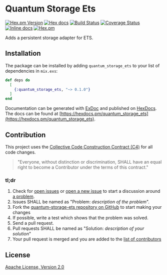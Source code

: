 # Quantum Storage Ets

[![Hex.pm Version](http://img.shields.io/hexpm/v/quantum_storage_ets.svg)](https://hex.pm/packages/quantum_storage_ets)
[![Hex docs](http://img.shields.io/badge/hex.pm-docs-green.svg?style=flat)](https://hexdocs.pm/quantum_storage_ets)
[![Build Status](https://travis-ci.org/quantum-elixir/quantum-storage-ets.svg?branch=master)](https://travis-ci.org/quantum-elixir/quantum-storage-ets)
[![Coverage Status](https://coveralls.io/repos/quantum-elixir/quantum-storage-ets/badge.svg?branch=master)](https://coveralls.io/r/quantum-elixir/quantum-storage-ets?branch=master)
[![Inline docs](http://inch-ci.org/github/quantum-elixir/quantum-storage-ets.svg)](http://inch-ci.org/github/quantum-elixir/quantum-storage-ets)
[![Hex.pm](https://img.shields.io/hexpm/dt/quantum_storage_ets.svg)](https://hex.pm/packages/quantum_storage_ets)

Adds a persistent storage adapter for ETS.

## Installation

The package can be installed by adding `quantum_storage_ets` to your list
of dependencies in `mix.exs`:

```elixir
def deps do
  [
    {:quantum_storage_ets, "~> 0.1.0"}
  ]
end
```

Documentation can be generated with [ExDoc](https://github.com/elixir-lang/ex_doc)
and published on [HexDocs](https://hexdocs.pm). The docs can be found at
[https://hexdocs.pm/quantum_storage_ets](https://hexdocs.pm/quantum_storage_ets).

## Contribution

This project uses the [Collective Code Construction Contract (C4)](http://rfc.zeromq.org/spec:42/C4/)
for all code changes.

> "Everyone, without distinction or discrimination, SHALL have an equal right to become a Contributor under the
terms of this contract."

### tl;dr

1. Check for [open issues](https://github.com/quantum-elixir/quantum-storage-ets/issues) or [open a new issue](https://github.com/quantum-elixir/quantum-storage-ets/issues/new) to start
a discussion around [a problem](https://www.youtube.com/watch?v=_QF9sFJGJuc).
2. Issues SHALL be named as "Problem: _description of the problem_".
3. Fork the [quantum-storage-ets repository on GitHub](https://github.com/quantum-elixir/quantum-storage-ets) to start making your changes
4. If possible, write a test which shows that the problem was solved.
5. Send a pull request.
6. Pull requests SHALL be named as "Solution: _description of your solution_"
7. Your pull request is merged and you are added to the [list of contributors](https://github.com/quantum-elixir/quantum-storage-ets/graphs/contributors)

## License

[Apache License, Version 2.0](http://www.apache.org/licenses/LICENSE-2.0)
